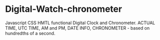 # Digital-Watch-chronometer
Javascript CSS HMTL functional Digital Clock and Chronometer.
ACTUAL TIME, UTC TIME, AM and PM, DATE INFO, CHRONOMETER - based on hundredths of a second.
